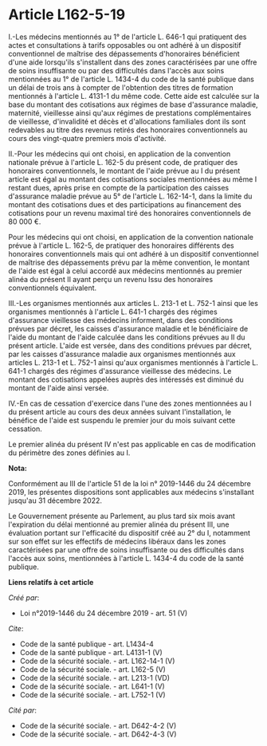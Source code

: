 # Article L162-5-19 

I.-Les médecins mentionnés au 1° de l'article L. 646-1 qui pratiquent des actes et consultations à tarifs opposables ou ont
adhéré à un dispositif conventionnel de maîtrise des dépassements d'honoraires bénéficient d'une aide lorsqu'ils s'installent
dans des zones caractérisées par une offre de soins insuffisante ou par des difficultés dans l'accès aux soins mentionnées au
1° de l'article L. 1434-4 du code de la santé publique dans un délai de trois ans à compter de l'obtention des titres de
formation mentionnés à l'article L. 4131-1 du même code. Cette aide est calculée sur la base du montant des cotisations aux
régimes de base d'assurance maladie, maternité, vieillesse ainsi qu'aux régimes de prestations complémentaires de vieillesse,
d'invalidité et décès et d'allocations familiales dont ils sont redevables au titre des revenus retirés des honoraires
conventionnels au cours des vingt-quatre premiers mois d'activité. 

II.-Pour les médecins qui ont choisi, en application de la convention nationale prévue à l'article L. 162-5 du présent code,
de pratiquer des honoraires conventionnels, le montant de l'aide prévue au I du présent article est égal au montant des
cotisations sociales mentionnées au même I restant dues, après prise en compte de la participation des caisses d'assurance
maladie prévue au 5° de l'article L. 162-14-1, dans la limite du montant des cotisations dues et des participations au
financement des cotisations pour un revenu maximal tiré des honoraires conventionnels de 80 000 €. 

Pour les médecins qui ont choisi, en application de la convention nationale prévue à l'article L. 162-5, de pratiquer des
honoraires différents des honoraires conventionnels mais qui ont adhéré à un dispositif conventionnel de maîtrise des
dépassements prévu par la même convention, le montant de l'aide est égal à celui accordé aux médecins mentionnés au premier
alinéa du présent II ayant perçu un revenu Issu des honoraires conventionnels équivalent. 

III.-Les organismes mentionnés aux articles L. 213-1 et L. 752-1 ainsi que les organismes mentionnés à l'article L. 641-1
chargés des régimes d'assurance vieillesse des médecins informent, dans des conditions prévues par décret, les caisses
d'assurance maladie et le bénéficiaire de l'aide du montant de l'aide calculée dans les conditions prévues au II du présent
article. L'aide est versée, dans des conditions prévues par décret, par les caisses d'assurance maladie aux organismes
mentionnés aux articles L. 213-1 et L. 752-1 ainsi qu'aux organismes mentionnés à l'article L. 641-1 chargés des régimes
d'assurance vieillesse des médecins. Le montant des cotisations appelées auprès des intéressés est diminué du montant de
l'aide ainsi versée. 

IV.-En cas de cessation d'exercice dans l'une des zones mentionnées au I du présent article au cours des deux années suivant
l'installation, le bénéfice de l'aide est suspendu le premier jour du mois suivant cette cessation. 

Le premier alinéa du présent IV n'est pas applicable en cas de modification du périmètre des zones définies au I.

**Nota:**

Conformément au III de l'article 51 de la loi n° 2019-1446 du 24 décembre 2019, les présentes dispositions sont applicables
aux médecins s'installant jusqu'au 31 décembre 2022.

Le Gouvernement présente au Parlement, au plus tard six mois avant l'expiration du délai mentionné au premier alinéa du
présent III, une évaluation portant sur l'efficacité du dispositif créé au 2° du I, notamment sur son effet sur les effectifs
de médecins libéraux dans les zones caractérisées par une offre de soins insuffisante ou des difficultés dans l'accès aux
soins, mentionnées à l'article L. 1434-4 du code de la santé publique.

**Liens relatifs à cet article**

_Créé par_:

  - Loi n°2019-1446 du 24 décembre 2019 - art. 51 (V)

_Cite_:

  - Code de la santé publique - art. L1434-4
  - Code de la santé publique - art. L4131-1 (V)
  - Code de la sécurité sociale. - art. L162-14-1 (V)
  - Code de la sécurité sociale. - art. L162-5 (V)
  - Code de la sécurité sociale. - art. L213-1 (VD)
  - Code de la sécurité sociale. - art. L641-1 (V)
  - Code de la sécurité sociale. - art. L752-1 (V)

_Cité par_:

  - Code de la sécurité sociale. - art. D642-4-2 (V)
  - Code de la sécurité sociale. - art. D642-4-3 (V)
